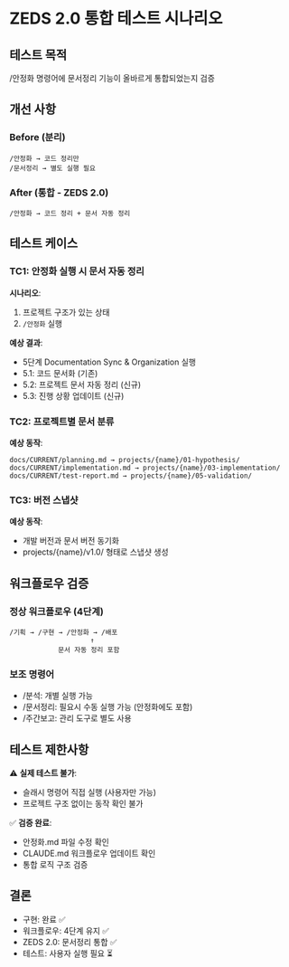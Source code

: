 # ZEDS 2.0 통합 테스트 시나리오

## 테스트 목적
/안정화 명령어에 문서정리 기능이 올바르게 통합되었는지 검증

## 개선 사항
### Before (분리)
```
/안정화 → 코드 정리만
/문서정리 → 별도 실행 필요
```

### After (통합 - ZEDS 2.0)
```
/안정화 → 코드 정리 + 문서 자동 정리
```

## 테스트 케이스

### TC1: 안정화 실행 시 문서 자동 정리
**시나리오**:
1. 프로젝트 구조가 있는 상태
2. `/안정화` 실행

**예상 결과**:
- 5단계 Documentation Sync & Organization 실행
- 5.1: 코드 문서화 (기존)
- 5.2: 프로젝트 문서 자동 정리 (신규)
- 5.3: 진행 상황 업데이트 (신규)

### TC2: 프로젝트별 문서 분류
**예상 동작**:
```
docs/CURRENT/planning.md → projects/{name}/01-hypothesis/
docs/CURRENT/implementation.md → projects/{name}/03-implementation/
docs/CURRENT/test-report.md → projects/{name}/05-validation/
```

### TC3: 버전 스냅샷
**예상 동작**:
- 개발 버전과 문서 버전 동기화
- projects/{name}/v1.0/ 형태로 스냅샷 생성

## 워크플로우 검증

### 정상 워크플로우 (4단계)
```
/기획 → /구현 → /안정화 → /배포
                    ↑
            문서 자동 정리 포함
```

### 보조 명령어
- /분석: 개별 실행 가능
- /문서정리: 필요시 수동 실행 가능 (안정화에도 포함)
- /주간보고: 관리 도구로 별도 사용

## 테스트 제한사항

⚠️ **실제 테스트 불가**:
- 슬래시 명령어 직접 실행 (사용자만 가능)
- 프로젝트 구조 없이는 동작 확인 불가

✅ **검증 완료**:
- 안정화.md 파일 수정 확인
- CLAUDE.md 워크플로우 업데이트 확인
- 통합 로직 구조 검증

## 결론
- 구현: 완료 ✅
- 워크플로우: 4단계 유지 ✅
- ZEDS 2.0: 문서정리 통합 ✅
- 테스트: 사용자 실행 필요 ⏳